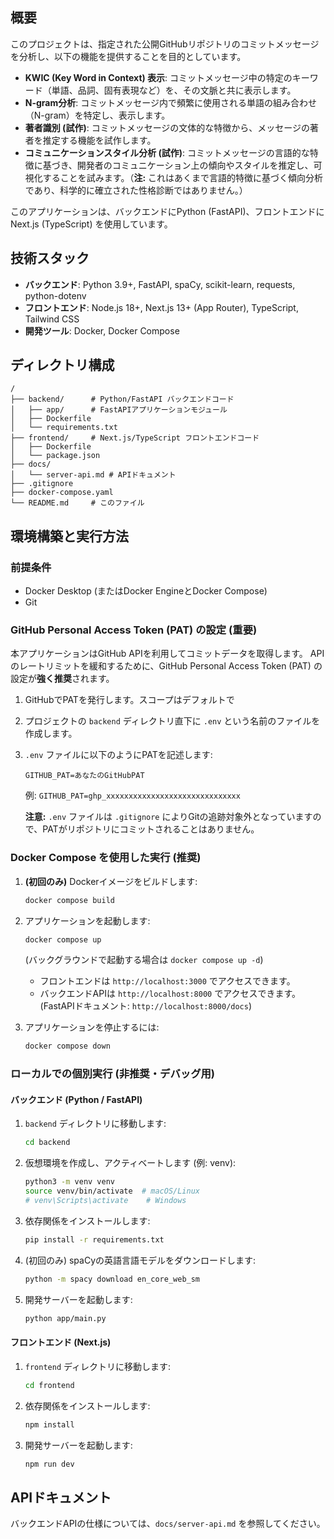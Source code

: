 ## 概要

このプロジェクトは、指定された公開GitHubリポジトリのコミットメッセージを分析し、以下の機能を提供することを目的としています。

*   **KWIC (Key Word in Context) 表示**: コミットメッセージ中の特定のキーワード（単語、品詞、固有表現など）を、その文脈と共に表示します。
*   **N-gram分析**: コミットメッセージ内で頻繁に使用される単語の組み合わせ（N-gram）を特定し、表示します。
*   **著者識別 (試作)**: コミットメッセージの文体的な特徴から、メッセージの著者を推定する機能を試作します。
*   **コミュニケーションスタイル分析 (試作)**: コミットメッセージの言語的な特徴に基づき、開発者のコミュニケーション上の傾向やスタイルを推定し、可視化することを試みます。（**注:** これはあくまで言語的特徴に基づく傾向分析であり、科学的に確立された性格診断ではありません。）

このアプリケーションは、バックエンドにPython (FastAPI)、フロントエンドにNext.js (TypeScript) を使用しています。

## 技術スタック

*   **バックエンド**: Python 3.9+, FastAPI, spaCy, scikit-learn, requests, python-dotenv
*   **フロントエンド**: Node.js 18+, Next.js 13+ (App Router), TypeScript, Tailwind CSS
*   **開発ツール**: Docker, Docker Compose

## ディレクトリ構成

```
/
├── backend/      # Python/FastAPI バックエンドコード
│   ├── app/      # FastAPIアプリケーションモジュール
│   ├── Dockerfile
│   └── requirements.txt
├── frontend/     # Next.js/TypeScript フロントエンドコード
│   ├── Dockerfile
│   └── package.json
├── docs/
│   └── server-api.md # APIドキュメント
├── .gitignore
├── docker-compose.yaml
└── README.md     # このファイル
```

## 環境構築と実行方法

### 前提条件

*   Docker Desktop (またはDocker EngineとDocker Compose)
*   Git

### GitHub Personal Access Token (PAT) の設定 (重要)

本アプリケーションはGitHub APIを利用してコミットデータを取得します。
APIのレートリミットを緩和するために、GitHub Personal Access Token (PAT) の設定が**強く推奨**されます。

1.  GitHubでPATを発行します。スコープはデフォルトで
2.  プロジェクトの `backend` ディレクトリ直下に `.env` という名前のファイルを作成します。
3.  `.env` ファイルに以下のようにPATを記述します:
    ```env
    GITHUB_PAT=あなたのGitHubPAT
    ```
    例: `GITHUB_PAT=ghp_xxxxxxxxxxxxxxxxxxxxxxxxxxxxxx`

    **注意:** `.env` ファイルは `.gitignore` によりGitの追跡対象外となっていますので、PATがリポジトリにコミットされることはありません。

### Docker Compose を使用した実行 (推奨)

1.  **(初回のみ)** Dockerイメージをビルドします:
    ```bash
    docker compose build
    ```
2.  アプリケーションを起動します:
    ```bash
    docker compose up
    ```
    (バックグラウンドで起動する場合は `docker compose up -d`)

    *   フロントエンドは `http://localhost:3000` でアクセスできます。
    *   バックエンドAPIは `http://localhost:8000` でアクセスできます。(FastAPIドキュメント: `http://localhost:8000/docs`)

3.  アプリケーションを停止するには:
    ```bash
    docker compose down
    ```

### ローカルでの個別実行 (非推奨・デバッグ用)

#### バックエンド (Python / FastAPI)

1.  `backend` ディレクトリに移動します:
    ```bash
    cd backend
    ```
2.  仮想環境を作成し、アクティベートします (例: venv):
    ```bash
    python3 -m venv venv
    source venv/bin/activate  # macOS/Linux
    # venv\Scripts\activate    # Windows
    ```
3.  依存関係をインストールします:
    ```bash
    pip install -r requirements.txt
    ```
4.  (初回のみ) spaCyの英語言語モデルをダウンロードします:
    ```bash
    python -m spacy download en_core_web_sm
    ```
5.  開発サーバーを起動します:
    ```bash
    python app/main.py
    ```

#### フロントエンド (Next.js)

1.  `frontend` ディレクトリに移動します:
    ```bash
    cd frontend
    ```
2.  依存関係をインストールします:
    ```bash
    npm install
    ```
3.  開発サーバーを起動します:
    ```bash
    npm run dev
    ```

## APIドキュメント

バックエンドAPIの仕様については、`docs/server-api.md` を参照してください。
